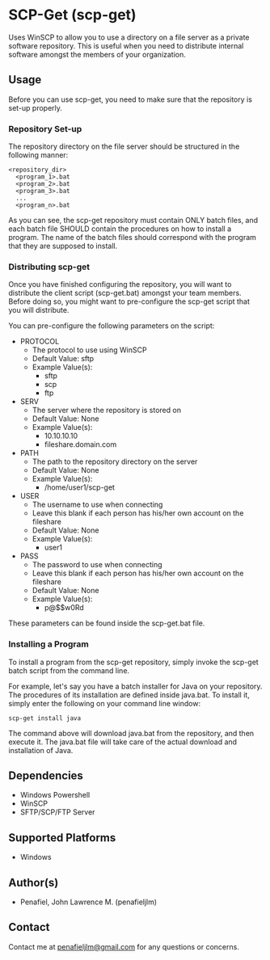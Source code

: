 # SCP-Get (scp-get)
Uses WinSCP to allow you to use a directory on a file server as a private software repository.
This is useful when you need to distribute internal software amongst the members of your organization.

## Usage
Before you can use scp-get, you need to make sure that the repository is set-up properly.

### Repository Set-up
The repository directory on the file server should be structured in the following manner:
```
<repository_dir>
  <program_1>.bat
  <program_2>.bat
  <program_3>.bat
  ...
  <program_n>.bat
```
As you can see, the scp-get repository must contain ONLY batch files, and each batch file SHOULD contain the procedures on how to install a program.
The name of the batch files should correspond with the program that they are supposed to install.

### Distributing scp-get
Once you have finished configuring the repository, you will want to distribute the client script (scp-get.bat) amongst your team members.
Before doing so, you might want to pre-configure the scp-get script that you will distribute.

You can pre-configure the following parameters on the script:
* PROTOCOL
  * The protocol to use using WinSCP
  * Default Value: sftp
  * Example Value(s):
    * sftp
    * scp
    * ftp
* SERV
  * The server where the repository is stored on
  * Default Value: None
  * Example Value(s):
    * 10.10.10.10
    * fileshare.domain.com
* PATH
  * The path to the repository directory on the server
  * Default Value: None
  * Example Value(s):
    * /home/user1/scp-get
* USER
  * The username to use when connecting
  * Leave this blank if each person has his/her own account on the fileshare
  * Default Value: None
  * Example Value(s):
    * user1
* PASS
  * The password to use when connecting
  * Leave this blank if each person has his/her own account on the fileshare
  * Default Value: None
  * Example Value(s):
    * p@$$w0Rd

These parameters can be found inside the scp-get.bat file.

### Installing a Program
To install a program from the scp-get repository, simply invoke the scp-get batch script from the command line.

For example, let's say you have a batch installer for Java on your repository.
The procedures of its installation are defined inside java.bat.
To install it, simply enter the following on your command line window:
```
scp-get install java
```
The command above will download java.bat from the repository, and then execute it.
The java.bat file will take care of the actual download and installation of Java.

## Dependencies
* Windows Powershell
* WinSCP
* SFTP/SCP/FTP Server

## Supported Platforms
* Windows

## Author(s)
* Penafiel, John Lawrence M. (penafieljlm)

## Contact
Contact me at penafieljlm@gmail.com for any questions or concerns.
